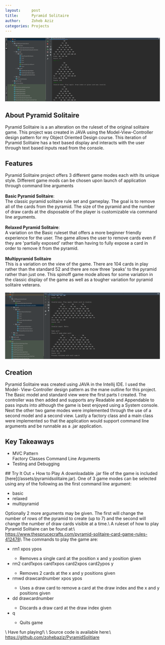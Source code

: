 ```yaml
---
layout:     post
title:      Pyramid Solitaire
author:     Zoheb Aziz
categories: Projects
---
```

![Basic](/assets/BPS.png)

<!--excerpt-->

## About Pyramid Solitaire
Pyramid Solitaire is a an alteration on the ruleset of the original solitaire
game. This project was created in JAVA using the Model-View-Controller design
pattern for my Object Oriented Design course. This iteration of Pyramid Solitaire
has a text based display and interacts with the user through text based inputs
read from the console.
## Features
Pyramid Solitaire project offers 3 different game modes each with its unique
style. Different game mods can be chosen upon launch of application through
command line arguments\
\
<Strong>Basic Pyramid Solitaire</Strong>:\
The classic pyramid solitaire rule set and gameplay. The goal is to remove all of
the cards from the pyramid. The size of the pyramid and the number of draw cards
at the disposable of the player is customizable via command line arguments.\
\
<Strong>Relaxed Pyramid Solitaire</Strong>:\
A variation on the Basic ruleset that offers a more beginner friendly experience
for the user. The game allows the user to remove cards even if they are 'partially
exposed' rather than having to fully expose a card in order to remove it from the
pyramid.\
\
<Strong>Multipyramid Solitaire</Strong>\
This is a variation on the view of the game. There are 104 cards in play rather
than the standard 52 and there are now three 'peaks' to the pyramid rather than just
one. This spinoff game mode allows for some variation in the classic display of
the game as well as a tougher variation for pyramid solitaire veterans.\
\
![Multipyramid](/assets/MPS.png)
## Creation
Pyramid Solitaire was created using JAVA in the Intellij IDE. I used the Model-
View-Controller design pattern as the mane outline for this project. The Basic
model and standard view were the first parts I created. The controller was then
added and supports any Readable and Appendable to pass inputs into although
the game is best enjoyed using a System console. Next the other two game modes
were implemented through the use of a second model and a second view. Lastly a
factory class and a main class were implemented so that the application would
support command line arguments and be runnable as a .jar application.
## Key Takeaways
<ul>
  <li>MVC Pattern</li>
  <l1>Factory Classes</li>
  <l1>Command Line Arguments</li>
  <li>Testing and Debugging</li>
</ul>
## Try It Out + How to Play
A downloadable .jar file of the game is included [here](/assets/pyramidsolitaire.jar).
One of 3 game modes can be selected using any of the following as the first
command line argument:
<ul>
  <li>basic</li>
  <li>relaxed</li>
  <li>multipyramid</li>
</ul>
Optionally 2 more arguments may be given. The first will change the number of
rows of the pyramid to create (up to 7) and the second will change the number
of draw cards visible at a time.\
A ruleset of how to play Pyramid Solitaire can be found at:\
<a href="https://www.thesprucecrafts.com/pyramid-solitaire-card-game-rules-412478">
https://www.thesprucecrafts.com/pyramid-solitaire-card-game-rules-412478</a>\
The commands to play the game are:
<ul>
  <li>rm1 xpos ypos</li>
    <ul>
      <li>Removes a single card at the position x and y position given</li>
    </ul>
  <li>rm2 card1xpos card1xpos card2xpos card2ypos y</li>
    <ul>
      <li>Removes 2 cards at the x and y positions given</li>
    </ul>
  <li>rmwd drawcardnumber xpos ypos</li>
    <ul>
      <li>Uses a draw card to remove a card at the draw index and the x and y positions given</li>
    </ul>
  <li>dd drawcardnumber</li>
    <ul>
      <li>Discards a draw card at the draw index given</li>
    </ul>
  <li>q</li>
    <ul>
      <li>Quits game</li>
    </ul>
</ul>
\
Have fun playing!\
\
Source code is available here:\
<a href="https://github.com/zohebaziz/PyramidSolitiare">https://github.com/zohebaziz/PyramidSolitiare</a>
